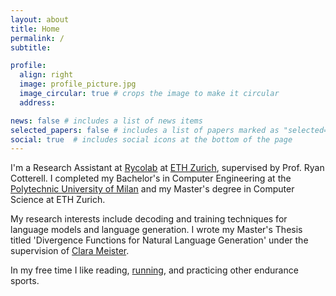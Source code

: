 ```yaml
---
layout: about
title: Home
permalink: /
subtitle: 

profile:
  align: right
  image: profile_picture.jpg
  image_circular: true # crops the image to make it circular
  address: 

news: false # includes a list of news items
selected_papers: false # includes a list of papers marked as "selected={true}"
social: true  # includes social icons at the bottom of the page
---
```


I'm a Research Assistant at [Rycolab](https://rycolab.io/) at [ETH Zurich](https://ethz.ch/en.html), supervised by Prof. Ryan Cotterell. I completed my Bachelor's in Computer Engineering at the [Polytechnic University of Milan](https://polimi.it/en) and my Master's degree in Computer Science at ETH Zurich.

My research interests include decoding and training techniques for language models and language generation. I wrote my Master's Thesis titled 'Divergence Functions for Natural Language Generation'  under the supervision of [Clara Meister](https://cimeister.github.io/).

In my free time I like reading, [running](https://www.strava.com/athletes/28181213), and practicing other endurance sports.

